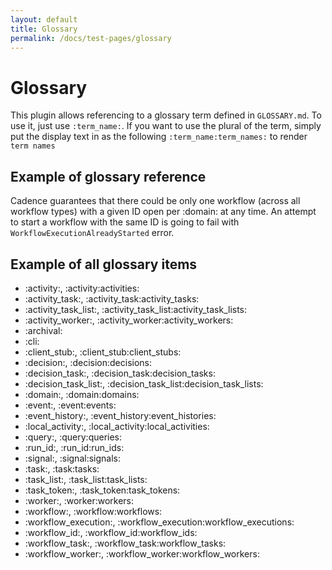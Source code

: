 ```yaml
---
layout: default
title: Glossary
permalink: /docs/test-pages/glossary
---
```


# Glossary

This plugin allows referencing to a glossary term defined in `GLOSSARY.md`. To use it, just use `:term_name:`. If you want to use the plural of the term, simply put the display text in as the following `:term_name:term_names:` to render `term names`

## Example of glossary reference

Cadence guarantees that there could be only one workflow (across all workflow types) with a given ID open per :domain: at any time. An attempt to start a workflow with the same ID is going to fail with `WorkflowExecutionAlreadyStarted` error.

## Example of all glossary items
* :activity:, :activity:activities:
* :activity_task:, :activity_task:activity_tasks:
* :activity_task_list:, :activity_task_list:activity_task_lists:
* :activity_worker:, :activity_worker:activity_workers:
* :archival:
* :cli:
* :client_stub:, :client_stub:client_stubs:
* :decision:, :decision:decisions:
* :decision_task:, :decision_task:decision_tasks:
* :decision_task_list:, :decision_task_list:decision_task_lists:
* :domain:, :domain:domains:
* :event:, :event:events:
* :event_history:, :event_history:event_histories:
* :local_activity:, :local_activity:local_activities:
* :query:, :query:queries:
* :run_id:, :run_id:run_ids:
* :signal:, :signal:signals:
* :task:, :task:tasks:
* :task_list:, :task_list:task_lists:
* :task_token:, :task_token:task_tokens:
* :worker:, :worker:workers:
* :workflow:, :workflow:workflows:
* :workflow_execution:, :workflow_execution:workflow_executions:
* :workflow_id:, :workflow_id:workflow_ids:
* :workflow_task:, :workflow_task:workflow_tasks:
* :workflow_worker:, :workflow_worker:workflow_workers:
